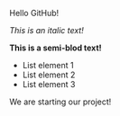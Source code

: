 Hello GitHub!

*This is an italic text!*

**This is a semi-blod text!**

* List element 1
* List element 2
* List element 3

We are starting our project!